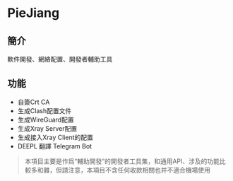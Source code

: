 # PieJiang 

## 簡介

軟件開發、網絡配置、開發者輔助工具

## 功能

- 自簽Crt CA
- 生成Clash配置文件
- 生成WireGuard配置
- 生成Xray Server配置
- 生成接入Xray Client的配置
- DEEPL 翻譯 Telegram Bot

> 本項目主要是作爲“輔助開發”的開發者工具集，和通用API、涉及的功能比較多和雜，但請注意，本項目不含任何收款相關也并不適合機場使用
